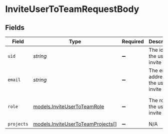 # InviteUserToTeamRequestBody


## Fields

| Field                                                                      | Type                                                                       | Required                                                                   | Description                                                                | Example                                                                    |
| -------------------------------------------------------------------------- | -------------------------------------------------------------------------- | -------------------------------------------------------------------------- | -------------------------------------------------------------------------- | -------------------------------------------------------------------------- |
| `uid`                                                                      | *string*                                                                   | :heavy_minus_sign:                                                         | The id of the user to invite                                               | kr1PsOIzqEL5Xg6M4VZcZosf                                                   |
| `email`                                                                    | *string*                                                                   | :heavy_minus_sign:                                                         | The email address of the user to invite                                    | john@example.com                                                           |
| `role`                                                                     | [models.InviteUserToTeamRole](../models/inviteusertoteamrole.md)           | :heavy_minus_sign:                                                         | The role of the user to invite                                             | [<br/>"MEMBER",<br/>"VIEWER"<br/>]                                         |
| `projects`                                                                 | [models.InviteUserToTeamProjects](../models/inviteusertoteamprojects.md)[] | :heavy_minus_sign:                                                         | N/A                                                                        |                                                                            |